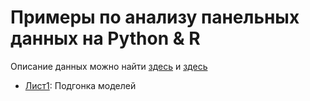 # Примеры по анализу панельных данных на Python & R

Описание данных можно найти [здесь](https://cran.r-project.org/web/packages/plm/plm.pdf) и [здесь](https://cran.r-project.org/web/packages/Ecdat/Ecdat.pdf)

- [Лист1](https://nbviewer.org/github/artamonoff/Econometrica/blob/9e9c825dde2cf868fefdc5700a693d19dabb4623/panel-analysis/Задачи/List1-Fitting.html): Подгонка моделей
